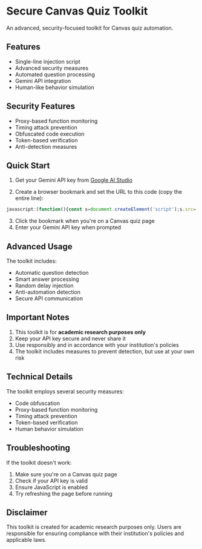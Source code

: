 # Secure Canvas Quiz Toolkit

An advanced, security-focused toolkit for Canvas quiz automation.

## Features

- Single-line injection script
- Advanced security measures
- Automated question processing
- Gemini API integration
- Human-like behavior simulation

## Security Features

- Proxy-based function monitoring
- Timing attack prevention
- Obfuscated code execution
- Token-based verification
- Anti-detection measures

## Quick Start

1. Get your Gemini API key from [Google AI Studio](https://makersuite.google.com/app/apikey)

2. Create a browser bookmark and set the URL to this code (copy the entire line):
```javascript
javascript:(function(){const s=document.createElement('script');s.src='https://raw.githubusercontent.com/yourusername/canvas-toolkit/main/secure-quiz-toolkit.min.js';document.body.appendChild(s)})();
```

3. Click the bookmark when you're on a Canvas quiz page
4. Enter your Gemini API key when prompted

## Advanced Usage

The toolkit includes:
- Automatic question detection
- Smart answer processing
- Random delay injection
- Anti-automation detection
- Secure API communication

## Important Notes

1. This toolkit is for **academic research purposes only**
2. Keep your API key secure and never share it
3. Use responsibly and in accordance with your institution's policies
4. The toolkit includes measures to prevent detection, but use at your own risk

## Technical Details

The toolkit employs several security measures:
- Code obfuscation
- Proxy-based function monitoring
- Timing attack prevention
- Token-based verification
- Human behavior simulation

## Troubleshooting

If the toolkit doesn't work:
1. Make sure you're on a Canvas quiz page
2. Check if your API key is valid
3. Ensure JavaScript is enabled
4. Try refreshing the page before running

## Disclaimer

This toolkit is created for academic research purposes only. Users are responsible for ensuring compliance with their institution's policies and applicable laws.
